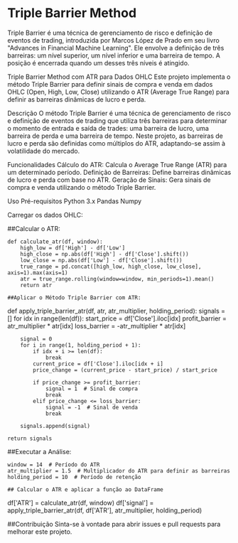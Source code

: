 # Triple Barrier Method
Triple Barrier é uma técnica de gerenciamento de risco e definição de eventos de trading, introduzida por Marcos López de Prado em seu livro "Advances in Financial Machine Learning".
Ele envolve a definição de três barreiras: um nível superior, um nível inferior e uma barreira de tempo. A posição é encerrada quando um desses três níveis é atingido.

Triple Barrier Method com ATR para Dados OHLC
Este projeto implementa o método Triple Barrier para definir sinais de compra e venda em dados OHLC (Open, High, Low, Close) utilizando o ATR (Average True Range) para definir as barreiras dinâmicas de lucro e perda.

Descrição
O método Triple Barrier é uma técnica de gerenciamento de risco e definição de eventos de trading que utiliza três barreiras para determinar o momento de entrada e saída de trades: uma barreira de lucro, uma barreira de perda e uma barreira de tempo. Neste projeto, as barreiras de lucro e perda são definidas como múltiplos do ATR, adaptando-se assim à volatilidade do mercado.

Funcionalidades
Cálculo do ATR: Calcula o Average True Range (ATR) para um determinado período.
Definição de Barreiras: Define barreiras dinâmicas de lucro e perda com base no ATR.
Geração de Sinais: Gera sinais de compra e venda utilizando o método Triple Barrier.

Uso
Pré-requisitos
Python 3.x
Pandas
Numpy

Carregar os dados OHLC:


##Calcular o ATR:


```
def calculate_atr(df, window):
    high_low = df['High'] - df['Low']
    high_close = np.abs(df['High'] - df['Close'].shift())
    low_close = np.abs(df['Low'] - df['Close'].shift())
    true_range = pd.concat([high_low, high_close, low_close], axis=1).max(axis=1)
    atr = true_range.rolling(window=window, min_periods=1).mean()
    return atr

##Aplicar o Método Triple Barrier com ATR:

```
def apply_triple_barrier_atr(df, atr, atr_multiplier, holding_period):
    signals = []
    for idx in range(len(df)):
        start_price = df['Close'].iloc[idx]
        profit_barrier = atr_multiplier * atr[idx]
        loss_barrier = -atr_multiplier * atr[idx]
        
        signal = 0
        for i in range(1, holding_period + 1):
            if idx + i >= len(df):
                break
            current_price = df['Close'].iloc[idx + i]
            price_change = (current_price - start_price) / start_price
            
            if price_change >= profit_barrier:
                signal = 1  # Sinal de compra
                break
            elif price_change <= loss_barrier:
                signal = -1  # Sinal de venda
                break
        
        signals.append(signal)
    
    return signals

##Executar a Análise:

```
window = 14  # Período do ATR
atr_multiplier = 1.5  # Multiplicador do ATR para definir as barreiras
holding_period = 10  # Período de retenção

## Calcular o ATR e aplicar a função ao DataFrame
```
df['ATR'] = calculate_atr(df, window)
df['signal'] = apply_triple_barrier_atr(df, df['ATR'], atr_multiplier, holding_period)


##Contribuição
Sinta-se à vontade para abrir issues e pull requests para melhorar este projeto.